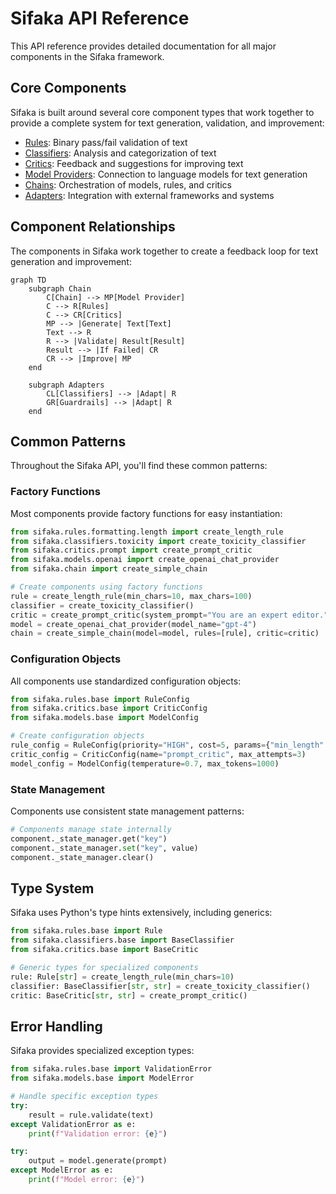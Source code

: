# Sifaka API Reference

This API reference provides detailed documentation for all major components in the Sifaka framework.

## Core Components

Sifaka is built around several core component types that work together to provide a complete system for text generation, validation, and improvement:

- [Rules](rules/README.md): Binary pass/fail validation of text
- [Classifiers](classifiers/README.md): Analysis and categorization of text
- [Critics](critics/README.md): Feedback and suggestions for improving text
- [Model Providers](models/README.md): Connection to language models for text generation
- [Chains](chain/README.md): Orchestration of models, rules, and critics
- [Adapters](adapters/README.md): Integration with external frameworks and systems

## Component Relationships

The components in Sifaka work together to create a feedback loop for text generation and improvement:

```mermaid
graph TD
    subgraph Chain
        C[Chain] --> MP[Model Provider]
        C --> R[Rules]
        C --> CR[Critics]
        MP --> |Generate| Text[Text]
        Text --> R
        R --> |Validate| Result[Result]
        Result --> |If Failed| CR
        CR --> |Improve| MP
    end

    subgraph Adapters
        CL[Classifiers] --> |Adapt| R
        GR[Guardrails] --> |Adapt| R
    end
```

## Common Patterns

Throughout the Sifaka API, you'll find these common patterns:

### Factory Functions

Most components provide factory functions for easy instantiation:

```python
from sifaka.rules.formatting.length import create_length_rule
from sifaka.classifiers.toxicity import create_toxicity_classifier
from sifaka.critics.prompt import create_prompt_critic
from sifaka.models.openai import create_openai_chat_provider
from sifaka.chain import create_simple_chain

# Create components using factory functions
rule = create_length_rule(min_chars=10, max_chars=100)
classifier = create_toxicity_classifier()
critic = create_prompt_critic(system_prompt="You are an expert editor.")
model = create_openai_chat_provider(model_name="gpt-4")
chain = create_simple_chain(model=model, rules=[rule], critic=critic)
```

### Configuration Objects

All components use standardized configuration objects:

```python
from sifaka.rules.base import RuleConfig
from sifaka.critics.base import CriticConfig
from sifaka.models.base import ModelConfig

# Create configuration objects
rule_config = RuleConfig(priority="HIGH", cost=5, params={"min_length": 10})
critic_config = CriticConfig(name="prompt_critic", max_attempts=3)
model_config = ModelConfig(temperature=0.7, max_tokens=1000)
```

### State Management

Components use consistent state management patterns:

```python
# Components manage state internally
component._state_manager.get("key")
component._state_manager.set("key", value)
component._state_manager.clear()
```

## Type System

Sifaka uses Python's type hints extensively, including generics:

```python
from sifaka.rules.base import Rule
from sifaka.classifiers.base import BaseClassifier
from sifaka.critics.base import BaseCritic

# Generic types for specialized components
rule: Rule[str] = create_length_rule(min_chars=10)
classifier: BaseClassifier[str, str] = create_toxicity_classifier()
critic: BaseCritic[str, str] = create_prompt_critic()
```

## Error Handling

Sifaka provides specialized exception types:

```python
from sifaka.rules.base import ValidationError
from sifaka.models.base import ModelError

# Handle specific exception types
try:
    result = rule.validate(text)
except ValidationError as e:
    print(f"Validation error: {e}")

try:
    output = model.generate(prompt)
except ModelError as e:
    print(f"Model error: {e}")
```
